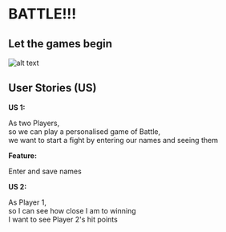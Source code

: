 # BATTLE!!!

## Let the games begin

![alt text](http://res.cloudinary.com/dani-devs-and-designs/image/upload/v1532619766/Battle_of_Waterloo_1815_mwng0s.png)

## User Stories (US)

**US 1:**

As two Players,  
so we can play a personalised game of Battle,  
we want to start a fight by entering our names and seeing them

**Feature:**

Enter and save names

**US 2:**

As Player 1,  
so I can see how close I am to winning  
I want to see Player 2's hit points
